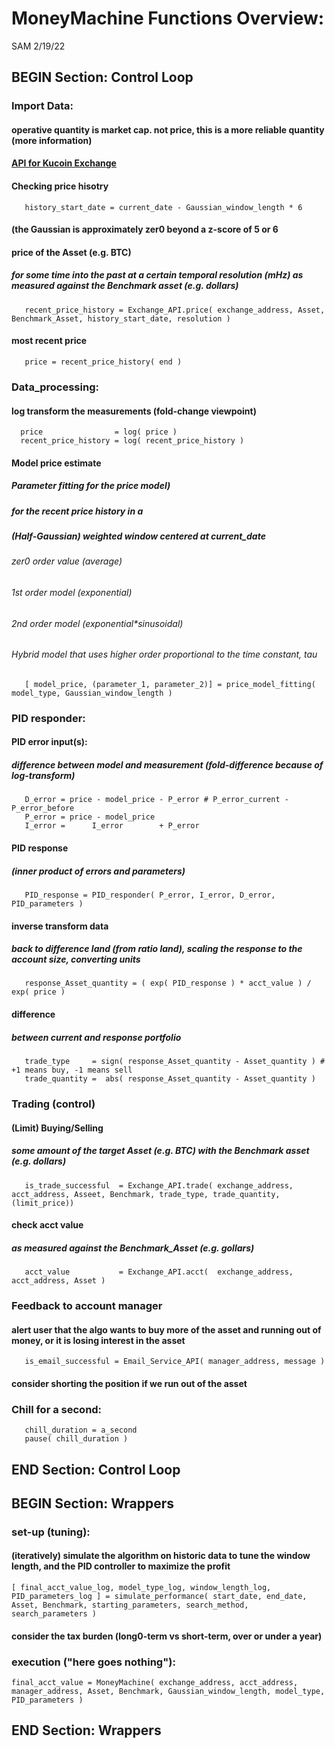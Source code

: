 # MoneyMachine Functions Overview:
SAM 2/19/22

## BEGIN Section: Control Loop
### Import Data:
#### operative quantity is market cap. not price, this is a more reliable quantity (more information)

#### [API for Kucoin Exchange](https://algotrading101.com/learn/kucoin-api-guide/)

#### Checking price hisotry
```    
   history_start_date = current_date - Gaussian_window_length * 6 
```
#### (the Gaussian is approximately zer0 beyond a z-score of 5 or 6

#### price of the Asset (e.g. BTC) 
##### for some time into the past at a certain temporal resolution (mHz) as measured against the Benchmark asset (e.g. dollars)
```
   recent_price_history = Exchange_API.price( exchange_address, Asset, Benchmark_Asset, history_start_date, resolution )
```

#### most recent price
```
   price = recent_price_history( end )
```

### Data_processing:
#### log transform the measurements (fold-change viewpoint)
```
  price                = log( price )
  recent_price_history = log( recent_price_history )
```
  
#### Model price estimate 
##### Parameter fitting for the price model)
##### for the recent price history in a 
##### (Half-Gaussian) weighted window centered at current_date
###### zer0 order value (average)
###### 1st order model (exponential)
###### 2nd order model (exponential*sinusoidal)
###### Hybrid model that uses higher order proportional to the time constant, tau
```
   [ model_price, (parameter_1, parameter_2)] = price_model_fitting( model_type, Gaussian_window_length )
``` 

### PID responder:
#### PID error input(s): 
##### difference between model and measurement (fold-difference because of log-transform)
```
   D_error = price - model_price - P_error # P_error_current - P_error_before 
   P_error = price - model_price
   I_error =      I_error        + P_error
```
#### PID response 
##### (inner product of errors and parameters)
```
   PID_response = PID_responder( P_error, I_error, D_error, PID_parameters )
```
#### inverse transform data
##### back to difference land (from ratio land), scaling the response to the account size, converting units
```
   response_Asset_quantity = ( exp( PID_response ) * acct_value ) / exp( price )
```

#### difference 
##### between current and response portfolio
```
   trade_type     = sign( response_Asset_quantity - Asset_quantity ) # +1 means buy, -1 means sell
   trade_quantity =  abs( response_Asset_quantity - Asset_quantity )
```
### Trading (control)
#### (Limit) Buying/Selling 
##### some amount of the target Asset (e.g. BTC) with the Benchmark asset (e.g. dollars)
```
   is_trade_successful  = Exchange_API.trade( exchange_address, acct_address, Asseet, Benchmark, trade_type, trade_quantity, (limit_price))
```
#### check acct value 
##### as measured against the Benchmark_Asset (e.g. gollars)
```
   acct_value           = Exchange_API.acct(  exchange_address, acct_address, Asset )
```
### Feedback to account manager
#### alert user that the algo wants to buy more of the asset and running out of money, or it is losing interest in the asset
```
   is_email_successful = Email_Service_API( manager_address, message )
```
#### consider shorting the position if we run out of the asset

### Chill for a second:
```
   chill_duration = a_second
   pause( chill_duration )
```

## END Section: Control Loop

## BEGIN Section: Wrappers

### set-up (tuning):
#### (iteratively) simulate the algorithm on historic data to tune the window length, and the PID controller to maximize the profit
```
[ final_acct_value_log, model_type_log, window_length_log, PID_parameters_log ] = simulate_performance( start_date, end_date, Asset, Benchmark, starting_parameters, search_method, search_parameters )
```

#### consider the tax burden (long0-term vs short-term, over or under a year)

### execution ("here goes nothing"):
```
final_acct_value = MoneyMachine( exchange_address, acct_address, manager_address, Asset, Benchmark, Gaussian_window_length, model_type, PID_parameters )
```
## END Section: Wrappers
